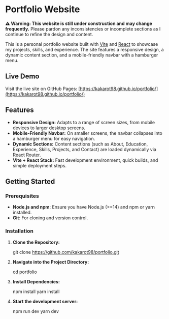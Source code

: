 # Portfolio Website

**⚠️ Warning: This website is still under construction and may change frequently.** 
Please pardon any inconsistencies or incomplete sections as I continue to refine the design and content.

This is a personal portfolio website built with [Vite](https://vitejs.dev/) and [React](https://reactjs.org/) to showcase my projects, skills, and experience. The site features a responsive design, a dynamic content section, and a mobile-friendly navbar with a hamburger menu.

## Live Demo

Visit the live site on GitHub Pages: [https://kakarot98.github.io/portfolio/](https://kakarot98.github.io/portfolio/)

## Features

- **Responsive Design:** Adapts to a range of screen sizes, from mobile devices to larger desktop screens.
- **Mobile-Friendly Navbar:** On smaller screens, the navbar collapses into a hamburger menu for easy navigation.
- **Dynamic Sections:** Content sections (such as About, Education, Experience, Skills, Projects, and Contact) are loaded dynamically via React Router.
- **Vite + React Stack:** Fast development environment, quick builds, and simple deployment steps.
<!-- 
## Screenshots

To illustrate the layout and responsiveness, screenshots are stored in the `screenshots` directory. For example:

- Desktop View:

  ![Desktop View](./screenshots/desktop-view.png)

- Mobile View with Hamburger Menu:

  ![Mobile View](./screenshots/mobile-view.png)

*(Note: Place your screenshot images in the `screenshots` folder at the root of your project. Update the image paths and filenames as needed.)* -->

## Getting Started

### Prerequisites

- **Node.js and npm**: Ensure you have Node.js (>=14) and npm or yarn installed.
- **Git**: For cloning and version control.

### Installation

1. **Clone the Repository:**
   
   git clone https://github.com/kakarot98/portfolio.git

2. **Navigate into the Project Directory:**

    cd portfolio

3. **Install Dependencies:**
    
    npm install
    yarn install

4. **Start the development server:**

    npm run dev
    yarn dev